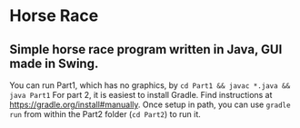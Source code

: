 # Horse Race
## Simple horse race program written in Java, GUI made in Swing.

You can run Part1, which has no graphics, by `cd Part1 && javac *.java && java Part1`
For part 2, it is easiest to install Gradle. Find instructions at https://gradle.org/install#manually. Once setup in path, you can use `gradle run` from within the Part2 folder (`cd Part2`) to run it.
